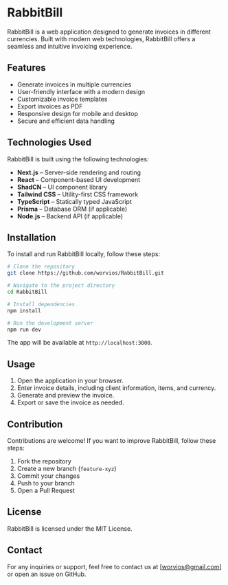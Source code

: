 # RabbitBill

RabbitBill is a web application designed to generate invoices in different currencies. Built with modern web technologies, RabbitBill offers a seamless and intuitive invoicing experience.

## Features

- Generate invoices in multiple currencies
- User-friendly interface with a modern design
- Customizable invoice templates
- Export invoices as PDF
- Responsive design for mobile and desktop
- Secure and efficient data handling

## Technologies Used

RabbitBill is built using the following technologies:

- **Next.js** – Server-side rendering and routing
- **React** – Component-based UI development
- **ShadCN** – UI component library
- **Tailwind CSS** – Utility-first CSS framework
- **TypeScript** – Statically typed JavaScript
- **Prisma** – Database ORM (if applicable)
- **Node.js** – Backend API (if applicable)

## Installation

To install and run RabbitBill locally, follow these steps:

```sh
# Clone the repository
git clone https://github.com/worvios/RabbitBill.git

# Navigate to the project directory
cd RabbitBill

# Install dependencies
npm install

# Run the development server
npm run dev
```

The app will be available at `http://localhost:3000`.

## Usage

1. Open the application in your browser.
2. Enter invoice details, including client information, items, and currency.
3. Generate and preview the invoice.
4. Export or save the invoice as needed.

## Contribution

Contributions are welcome! If you want to improve RabbitBill, follow these steps:

1. Fork the repository
2. Create a new branch (`feature-xyz`)
3. Commit your changes
4. Push to your branch
5. Open a Pull Request

## License

RabbitBill is licensed under the MIT License.

## Contact

For any inquiries or support, feel free to contact us at [worvios@gmail.com] or open an issue on GitHub.
